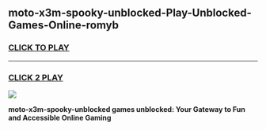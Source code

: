 
## moto-x3m-spooky-unblocked-Play-Unblocked-Games-Online-romyb
<h3>
<a href="https://premium76.site?title=moto-x3m-spooky-unblocked&ref=25A">CLICK TO PLAY</a></h3>
<hr>

<h3>
<a href="https://premium76.site?title=moto-x3m-spooky-unblocked&ref=25A">CLICK 2 PLAY</a>
  
</h3>

<a href="https://premium76.site?title=moto-x3m-spooky-unblocked&ref=25A"><img src="https://clearcache.store/games.png"></a>


**moto-x3m-spooky-unblocked games unblocked: Your Gateway to Fun and Accessible Online Gaming**
